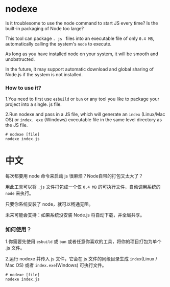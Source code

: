 # nodexe

Is it troublesome to use the node command to start JS every time? Is the built-in packaging of Node too large?

This tool can package `. js ` files into an executable file of only ` 0.4 MB `, automatically calling the system's ` node ` to execute.

As long as you have installed node on your system, it will be smooth and unobstructed.

In the future, it may support automatic download and global sharing of Node.js if the system is not installed.

### How to use it?
1.You need to first use `esbuild` or `bun` or any tool you like to package your project into a single. js file.

2.Run nodexe and pass in a JS file, which will generate an `index` (Linux/Mac OS) or `index. exe` (Windows) executable file in the same level directory as the JS file.
```shell
# nodexe [file]
nodexe index.js
```


# 中文
每次都要用 node 命令来启动 js 很麻烦？Node自带的打包又太大了？

用此工具可以将 `.js` 文件打包成一个仅 `0.4 MB` 的可执行文件，自动调用系统的 `node` 来执行。

只要你系统安装了 node，就可以畅通无阻。

未来可能会支持：如果系统没安装 Node.js 将自动下载，并全局共享。

### 如何使用？

1.你需要先使用 `esbuild` 或 `bun` 或者任意你喜欢的工具，将你的项目打包为单个 .js 文件。

2.运行 nodexe 并传入 js 文件，它会在 js 文件的同级目录生成 `index`(Linux / Mac OS) 或者 `index.exe`(Windows) 可执行文件。
```shell
# nodexe [file]
nodexe index.js
```

